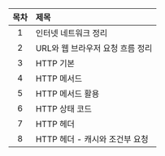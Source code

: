 | 목차 | 제목                             |
| :--: | :------------------------------- |
|  1   | 인터넷 네트워크 정리             |
|  2   | URL와 웹 브라우저 요청 흐름 정리 |
|  3   | HTTP 기본                        |
|  4   | HTTP 메서드                      |
|  5   | HTTP 메서드 활용                 |
|  6   | HTTP 상태 코드                   |
|  7   | HTTP 헤더                        |
|  8   | HTTP 헤더 - 캐시와 조건부 요청   |
